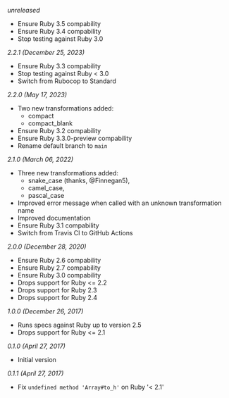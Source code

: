 *unreleased*

* Ensure Ruby 3.5 compability
* Ensure Ruby 3.4 compability
* Stop testing against Ruby 3.0

*2.2.1 (December 25, 2023)*

* Ensure Ruby 3.3 compability
* Stop testing against Ruby < 3.0
* Switch from Rubocop to Standard

*2.2.0 (May 17, 2023)*

* Two new transformations added:
  - compact
  - compact_blank
* Ensure Ruby 3.2 compability
* Ensure Ruby 3.3.0-preview compability
* Rename default branch to `main`

*2.1.0 (March 06, 2022)*

* Three new transformations added:
  - snake_case (thanks, @Finnegan5),
  - camel_case,
  - pascal_case
* Improved error message when called with an unknown transformation name
* Improved documentation
* Ensure Ruby 3.1 compability
* Switch from Travis CI to GitHub Actions

*2.0.0 (December 28, 2020)*

* Ensure Ruby 2.6 compability
* Ensure Ruby 2.7 compability
* Ensure Ruby 3.0 compability
* Drops support for Ruby <= 2.2
* Drops support for Ruby 2.3
* Drops support for Ruby 2.4

*1.0.0 (December 26, 2017)*

* Runs specs against Ruby up to version 2.5
* Drops support for Ruby <= 2.1

*0.1.0 (April 27, 2017)*

* Initial version

*0.1.1 (April 27, 2017)*

* Fix `undefined method 'Array#to_h'` on Ruby '< 2.1'
